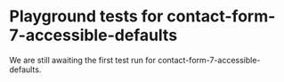 # Playground tests for contact-form-7-accessible-defaults
We are still awaiting the first test run for contact-form-7-accessible-defaults.
